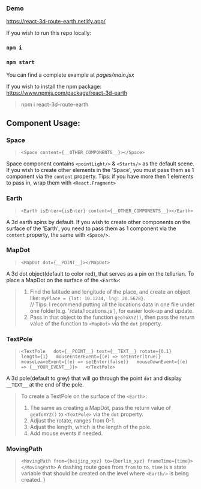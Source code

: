 ### Demo
https://react-3d-route-earth.netlify.app/

If you wish to run this repo locally:
### `npm i`
### `npm start`
You can find a complete example at *pages/main.jsx*

If you wish to install the npm package:
https://www.npmjs.com/package/react-3d-earth
> npm i react-3d-route-earth
## Component Usage:
### Space
> `<Space content={__OTHER_COMPONENTS__}></Space>`

Space component contains `<pointLight/>` & `<Starts/>` as the default scene. If you wish to create other elements in the 'Space', you must pass them as 1 component via the `content` property.
Tips: if you have more then 1 elements to pass in, wrap them with `<React.Fragment>`

### Earth
> `<Earth isEnter={isEnter} content={__OTHER_COMPONENTS__}></Earth>`

A 3d earth spins by default. If you wish to create other components on the surface of the 'Earth', you need to pass them as 1 component via the `content` property, the same with `<Space/>`.

### MapDot
> `<MapDot dot={__POINT__}></MapDot>`

A 3d dot object(default to color red), that serves as a pin on the tellurian.
To place a MapDot on the surface of the `<Earth>`:
> 1. Find the latitude and longitude of the place, and create an object like: `myPlace = {lat: 10.1234, lng: 20.5678}`.  
> // Tips: I recommend putting all the locations data in one file under one folder(e.g. '/data/locations.js'), for easier look-up and update.
> 2. Pass in that object to the function `geoToXYZ()`, then pass the return value of the function to `<MapDot>` via the `dot` property. 

### TextPole
> `<TextPole  
>   dot={__POINT__} text={__TEXT__} rotate={0.1}  
>   length={1}  
>   mouseEnterEvent={(e) => setEnter(true)}  
>   mouseLeaveEvent={(e) => setEnter(false)}  
>   mouseDownEvent={(e) => {__YOUR_EVENT__}}>  
> </TextPole>`

A 3d pole(default to grey) that will go through the point `dot` and display `__TEXT__` at the end of the pole.
> To create a TextPole on the surface of the `<Earth>`:
> 1. The same as creating a MapDot, pass the return value of `geoToXYZ()` to `<TextPole>` via the `dot` property.
> 2. Adjust the rotate, ranges from 0-1.
> 3. Adjust the length, which is the length of the pole.
> 4. Add mouse events if needed.

### MovingPath
> `<MovingPath from={beijing_xyz} to={berlin_xyz} frameTime={time}></MovingPath>`
A dashing route goes from  `from` to `to`. `time` is a state variable that should be created on the level where `<Earth/>` is being created.
}
